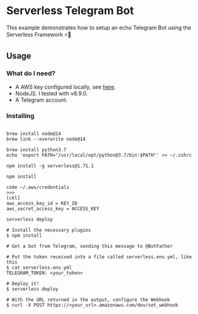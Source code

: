 <!--
title: TODO
description: This example demonstrates how to setup an echo Telegram Bot using the Serverless Framework.
layout: Doc
framework: v1
platform: AWS
language: Python
priority: 10
authorLink: 'https://github.com/jonatasbaldin'
authorName: 'Jonatas Baldin'
authorAvatar: 'https://avatars3.githubusercontent.com/u/8570364?v=4&s=140'
-->
# Serverless Telegram Bot
This example demonstrates how to setup an echo Telegram Bot using the Serverless Framework ⚡🤖

## Usage

### What do I need?
- A AWS key configured locally, see [here](https://serverless.com/framework/docs/providers/aws/guide/credentials/).
- NodeJS. I tested with v8.9.0.
- A Telegram account.

### Installing
```

brew install node@14
brew link --overwrite node@14

brew install python3.7
echo 'export PATH="/usr/local/opt/python@3.7/bin:$PATH"' >> ~/.zshrc

npm install -g serverless@1.71.1

npm install

code ~/.aws/credentials
>>>
[ckl]
aws_access_key_id = KEY_ID
aws_secret_access_key = ACCESS_KEY

serverless deploy

# Install the necessary plugins
$ npm install

# Get a bot from Telegram, sending this message to @BotFather

# Put the token received into a file called serverless.env.yml, like this
$ cat serverless.env.yml
TELEGRAM_TOKEN: <your_token>

# Deploy it!
$ serverless deploy

# With the URL returned in the output, configure the Webhook
$ curl -X POST https://<your_url>.amazonaws.com/dev/set_webhook
```
